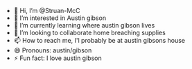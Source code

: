 - 👋 Hi, I’m @Struan-McC
- 👀 I’m interested in Austin gibson
- 🌱 I’m currently learning where austin gibson lives
- 💞️ I’m looking to collaborate home breaching supplies
- 📫 How to reach me, I'l probably be at austin gibsons house
- 😄 Pronouns: austin/gibson
- ⚡ Fun fact: I love austin gibson

<!---
Struan-McC/Struan-McC is a ✨ special ✨ repository because its `README.md` (this file) appears on your GitHub profile.
You can click the Preview link to take a look at your changes.
--->
